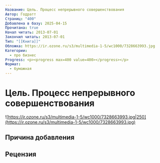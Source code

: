 ```yaml
---
Название: Цель. Процесс непрерывного совершенствования
Автор: Годратт
Страниц: "400"
Добавлена в базу: 2025-04-15
Прочитана: true
Начал читать: 2013-07-01
Закончил читать: 2013-07-01
Тип: "[[Книга]]"
Обложка: https://ir.ozone.ru/s3/multimedia-1-5/wc1000/7328663993.jpg
Категории:
  - про бизнес
Progress: <p><progress max=400 value=400></progress></p>
Формат:
  - бумажная
---
```

# Цель. Процесс непрерывного совершенствования

![https://ir.ozone.ru/s3/multimedia-1-5/wc1000/7328663993.jpg|250](https://ir.ozone.ru/s3/multimedia-1-5/wc1000/7328663993.jpg)

## Причина добавления


## Рецензия